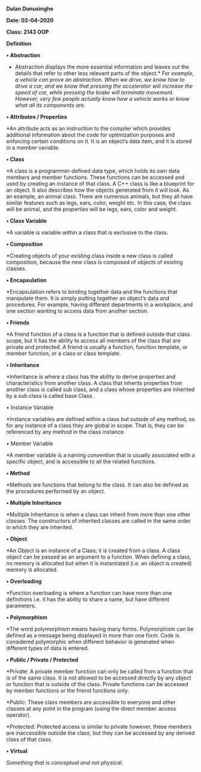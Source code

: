 **Dulan Dunusinghe**

**Date: 02-04-2020**

**Class: 2143 OOP**

**Definition**

**• Abstraction**

* Abstraction displays the more essential information and leaves out the details that refer to other less relevant parts of the object.* *For example, a vehicle can prove an abstraction. When we drive, we know how to drive a car, and we know that pressing the accelerator* *will increase the speed of car, while pressing the brake will terminate movement. However, very few people actually know how a vehicle works or know what all its components are.*


**• Attributes / Properties**

*An attribute acts as an instruction to the compiler which provides additional information about the code for optimization purposes and enforcing certain conditions on it. It is an object’s data item, and it is stored in a member variable.

**• Class**

*A class is a programmer-defined data type, which holds its own data members and member functions. These functions can be accessed and used by creating an instance of that class. A C++ class is like a blueprint for an object. It also describes how the objects generated from it will look. As an example, an animal class. There are numerous animals, but they all have similar features such as legs, ears, color, weight etc. In this case, the class will be animal, and the properties will be legs, ears, color and weight.

**• Class Variable**

*A variable is variable within a class that is exclusive to the class.

**• Composition**

*Creating objects of your existing class inside a new class is called composition, because the new class is composed of objects of existing classes.

**• Encapsulation**

*Encapsulation refers to binding together data and the functions that manipulate them. It is simply putting together an object’s data and procedures. For example, having different departments in a workplace, and one section wanting to access data from another section.

**• Friends**

*A friend function of a class is a function that is defined outside that class scope, but it has the ability to access all members of the class that are private and protected. A friend is usually a function, function template, or member function, or a class or class template.

**• Inheritance**

*Inheritance is where a class has the ability to derive properties and characteristics from another class. A class that inherits properties from another class is called sub class, and a class whose properties are inherited by a sub class is called base Class.

• Instance Variable

*Instance variables are defined within a class but outside of any method, so for any instance of a class they are global in scope. That is, they can be referenced by any method in the class instance.

• Member Variable

*A member variable is a naming convention that is usually associated with a specific object, and is accessible to all the related functions.

**• Method**

*Methods are functions that belong to the class. It can also be defined as the procedures performed by an object.

**• Multiple Inheritance**

*Multiple Inheritance is when a class can inherit from more than one other classes. The constructors of inherited classes are called in the same order in which they are inherited.

**• Object**

*An Object is an instance of a Class; it is created from a class. A class object can be passed as an argument to a function. When defining a class, no memory is allocated but when it is instantiated (i.e. an object is created) memory is allocated.

**• Overloading**

*Function overloading is where a function can have more than one definitions i.e. it has the ability to share a name, but have different parameters.

**• Polymorphism**

*The word polymorphism means having many forms. Polymorphism can be defined as a message being displayed in more than one form. Code is considered polymorphic when different behavior is generated when different types of data is entered.

**• Public / Private / Protected**

*Private: A private member function can only be called from a function that is of the same class. It is not allowed to be accessed directly by any object or function that is outside of the class. Private functions can be accessed by member functions or the friend functions only.

*Public: These class members are accessible to everyone and other classes at any point in the program (using the direct member access operator).

*Protected: Protected access is similar to private however, these members are inaccessible outside the class, but they can be accessed by any derived class of that class.

**• Virtual**

*Something that is conceptual and not physical.*
